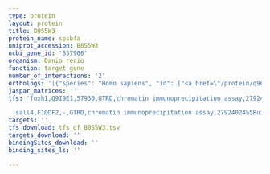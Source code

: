 ```yaml
---
type: protein
layout: protein
title: B0S5W3
protein_name: spsb4a
uniprot_accession: B0S5W3
ncbi_gene_id: '557906'
organism: Danio rerio
function: target gene
number_of_interactions: '2'
orthologs: '[{"species": "Homo sapiens", "id": ["<a href=\"/protein/q96a44\">Q96A44</a>"]}, {"species": "Mus musculus", "id": ["<a href=\"/protein/q8r5b6\">Q8R5B6</a>"]}, {"species": "Rattus norvegicus", "id": ["<a href=\"/protein/b5df38\">B5DF38</a>"]}, {"species": "Drosophila melanogaster", "id": ["<a href=\"/protein/a1z6e0\">A1Z6E0</a>"]}, {"species": "Caenorhabditis elegans", "id": ["<a href=\"/protein/q965n7\">Q965N7</a>"]}]'
jaspar_matrices: ''
tfs: 'foxh1,Q9I9E1,57930,GTRD,chromatin immunoprecipitation assay,27924024%5Buid%5D,No

  sall4,F1QDF2,-,GTRD,chromatin immunoprecipitation assay,27924024%5Buid%5D,No'
targets: ''
tfs_download: tfs_of_B0S5W3.tsv
targets_download: ''
bindingSites_download: ''
binding_sites_ls: ''

---
```


